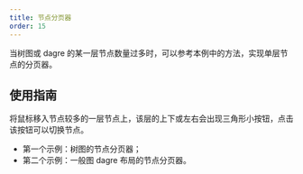 ```yaml
---
title: 节点分页器
order: 15
---
```


当树图或 dagre 的某一层节点数量过多时，可以参考本例中的方法，实现单层节点的分页器。

## 使用指南

将鼠标移入节点较多的一层节点上，该层的上下或左右会出现三角形小按钮，点击该按钮可以切换节点。

- 第一个示例：树图的节点分页器；
- 第二个示例：一般图 dagre 布局的节点分页器。
